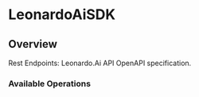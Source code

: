 # LeonardoAiSDK

## Overview

Rest Endpoints: Leonardo.Ai API OpenAPI specification.

### Available Operations
